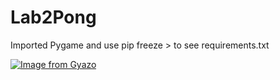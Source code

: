 # Lab2Pong
Imported Pygame and use pip freeze > to see requirements.txt


[![Image from Gyazo](https://i.gyazo.com/9c20d6ffc122d8a32089c10c1b8c50b1.gif)](https://gyazo.com/9c20d6ffc122d8a32089c10c1b8c50b1)
